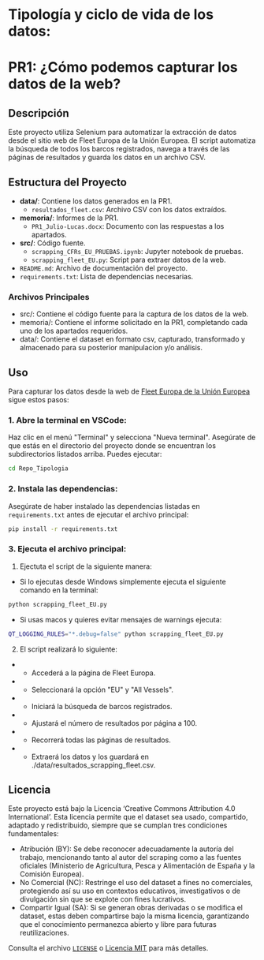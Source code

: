 # Tipología y ciclo de vida de los datos: 
# PR1: ¿Cómo podemos capturar los datos de la web?

## Descripción 

Este proyecto utiliza Selenium para automatizar la extracción de datos desde el sitio web de Fleet Europa de la Unión Europea. El script automatiza la búsqueda de todos los barcos registrados, navega a través de las páginas de resultados y guarda los datos en un archivo CSV.

## Estructura del Proyecto

- **data/**: Contiene los datos generados en la PR1.
  - `resultados_fleet.csv`: Archivo CSV con los datos extraídos.
- **memoria/**: Informes de la PR1.
  - `PR1_Julio-Lucas.docx`: Documento con las respuestas a los apartados.
- **src/**: Código fuente.
  - `scrapping_CFRs_EU_PRUEBAS.ipynb`: Jupyter notebook de pruebas.
  - `scrapping_fleet_EU.py`: Script para extraer datos de la web.
- `README.md`: Archivo de documentación del proyecto.
- `requirements.txt`: Lista de dependencias necesarias.

### Archivos Principales

- src/: Contiene el código fuente para la captura de los datos de la web.
- memoria/: Contiene el informe solicitado en la PR1, completando cada uno de los apartados requeridos.
- data/: Contiene el dataset en formato csv, capturado, transformado y almacenado para su posterior manipulacion y/o análisis.

## Uso

Para capturar los datos desde la web de [Fleet Europa de la Unión Europea]("https://webgate.ec.europa.eu/fleet-europa/search_en") sigue estos pasos:

### 1.  Abre la terminal en VSCode:
Haz clic en el menú "Terminal" y selecciona "Nueva terminal".
Asegúrate de que estás en el directorio del proyecto donde se encuentran los subdirectorios listados arriba.
Puedes ejecutar: 
```bash
cd Repo_Tipologia
```
### 2. Instala las dependencias:
Asegúrate de haber instalado las dependencias listadas en `requirements.txt` antes de ejecutar el archivo principal:
```bash
pip install -r requirements.txt
```
### 3. Ejecuta el archivo principal:

1. Ejectuta el script de la siguiente manera:

- Si lo ejecutas desde Windows simplemente ejecuta el siguiente comando en la terminal: 
```bash
python scrapping_fleet_EU.py
```
- Si usas macos y quieres evitar mensajes de warnings ejecuta: 
```bash
QT_LOGGING_RULES="*.debug=false" python scrapping_fleet_EU.py
```

2.  El script realizará lo siguiente:

- - Accederá a la página de Fleet Europa.
- - Seleccionará la opción "EU" y "All Vessels".
- - Iniciará la búsqueda de barcos registrados.
- - Ajustará el número de resultados por página a 100.
- - Recorrerá todas las páginas de resultados.
- - Extraerá los datos y los guardará en ./data/resultados_scrapping_fleet.csv.

## Licencia

Este proyecto está bajo la Licencia ‘Creative Commons Attribution 4.0 International’. Esta licencia permite que el dataset sea usado, compartido, adaptado y redistribuido, siempre que se cumplan tres condiciones fundamentales:
- Atribución (BY): Se debe reconocer adecuadamente la autoría del trabajo, mencionando tanto al autor del scraping como a las fuentes oficiales (Ministerio de Agricultura, Pesca y Alimentación de España y la Comisión Europea).
- No Comercial (NC): Restringe el uso del dataset a fines no comerciales, protegiendo así su uso en contextos educativos, investigativos o de divulgación sin que se explote con fines lucrativos.
- Compartir Igual (SA): Si se generan obras derivadas o se modifica el dataset, estas deben compartirse bajo la misma licencia, garantizando que el conocimiento permanezca abierto y libre para futuras reutilizaciones.
 
Consulta el archivo [`LICENSE`](./LICENSE.txt) o [Licencia MIT](https://creativecommons.org/licenses/by/4.0/deed.en) para más detalles.

